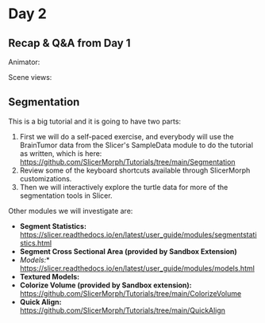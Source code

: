 # Day 2

## Recap & Q&A from Day 1
Animator:

Scene views:


## Segmentation ##
This is a big tutorial and it is going to have two parts:
1. First we will do a self-paced exercise, and everybody will use the BrainTumor data from the Slicer's SampleData module to do the tutorial as written, which is here: https://github.com/SlicerMorph/Tutorials/tree/main/Segmentation
3. Review some of the keyboard shortcuts available through SlicerMorph customizations. 
3. Then we will interactively explore the turtle data for more of the segmentation tools in Slicer.

Other modules we will investigate are:

* **Segment Statistics:** https://slicer.readthedocs.io/en/latest/user_guide/modules/segmentstatistics.html
* **Segment Cross Sectional Area (provided by Sandbox Extension)**
* *Models:** https://slicer.readthedocs.io/en/latest/user_guide/modules/models.html
* **Textured Models:**
* **Colorize Volume (provided by Sandbox extension):** https://github.com/SlicerMorph/Tutorials/tree/main/ColorizeVolume
* **Quick Align:** https://github.com/SlicerMorph/Tutorials/tree/main/QuickAlign



